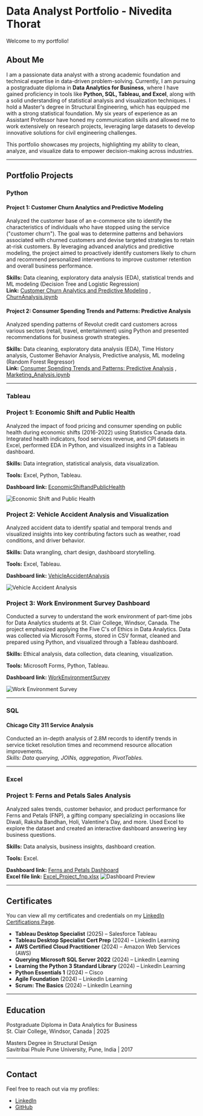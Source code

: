 # Data Analyst Portfolio - Nivedita Thorat  
Welcome to my portfolio!

## About Me  
I am a passionate data analyst with a strong academic foundation and technical expertise in data-driven problem-solving. Currently, I am pursuing a postgraduate diploma in **Data Analytics for Business**, where I have gained proficiency in tools like **Python, SQL, Tableau, and Excel**, along with a solid understanding of statistical analysis and visualization techniques. I hold a Master's degree in Structural Engineering, which has equipped me with a strong statistical foundation. My six years of experience as an Assistant Professor have honed my communication skills and allowed me to work extensively on research projects, leveraging large datasets to develop innovative solutions for civil engineering challenges.

This portfolio showcases my projects, highlighting my ability to clean, analyze, and visualize data to empower decision-making across industries.  

---

## Portfolio Projects  

### **Python**  
#### Project 1: Customer Churn Analytics and Predictive Modeling
Analyzed the customer base of an e-commerce site to identify the characteristics of individuals who have stopped using the service ("customer churn"). The goal was to determine patterns and behaviors associated with churned customers and devise targeted strategies to retain at-risk customers. By leveraging advanced analytics and predictive modeling, the project aimed to proactively identify customers likely to churn and recommend personalized interventions to improve customer retention and overall business performance.

**Skills:** Data cleaning, exploratory data analysis (EDA), statistical trends and ML modeling (Decision Tree and Logistic Regression)  
**Link:** [Customer Churn Analytics and Predictive Modeling](https://github.com/Nivedita1793/Data-Analysis-Portfolio/blob/main/Python/Python_ChurnAnalysis/Readme.md) ,
          [ChurnAnalysis.ipynb](https://github.com/Nivedita1793/Data-Analysis-Portfolio/blob/main/Python/Python_ChurnAnalysis/Project%201_ChurnAnalysis.ipynb)

#### Project 2: Consumer Spending Trends and Patterns: Predictive Analysis
Analyzed spending patterns of Revolut credit card customers across various sectors (retail, travel, entertainment) using Python and presented recommendations for business growth strategies.

**Skills:** Data cleaning, exploratory data analysis (EDA), Time History analysis, Customer Behavior Analysis, Predictive analysis, ML modeling (Random Forest Regressor)  
**Link:** [Consumer Spending Trends and Patterns: Predictive Analysis](https://github.com/Nivedita1793/Data-Analysis-Portfolio/blob/main/Python/Python_MarketingAnalysis/README.md) ,
          [Marketing_Analysis.ipynb](https://github.com/Nivedita1793/Data-Analysis-Portfolio/blob/main/Python/Python_MarketingAnalysis/Marketing_Analysis.ipynb)


---

### **Tableau**  

### Project 1: Economic Shift and Public Health  
Analyzed the impact of food pricing and consumer spending on public health during economic shifts (2016-2022) using Statistics Canada data. Integrated health indicators, food services revenue, and CPI datasets in Excel, performed EDA in Python, and visualized insights in a Tableau dashboard.  

**Skills:** Data integration, statistical analysis, data visualization.

**Tools:** Excel, Python, Tableau. 

**Dashboard link:** [EconomicShiftandPublicHealth](https://public.tableau.com/app/profile/thorat.nivedita/viz/EconomicShiftandPublicHealth/FinalDashboard)

![Economic Shift and Public Health](https://github.com/Nivedita1793/Data-Analysis-Portfolio/raw/main/Tableau/Economic%20Shift%20and%20Public%20Health.png)

### Project 2: Vehicle Accident Analysis and Visualization  
Analyzed accident data to identify spatial and temporal trends and visualized insights into key contributing factors such as weather, road conditions, and driver behavior.  

**Skills:** Data wrangling, chart design, dashboard storytelling.

**Tools:** Excel, Tableau.

**Dashboard link:** [VehicleAccidentAnalysis](https://public.tableau.com/app/profile/thorat.nivedita/viz/VehicleAccidentAnalysis/Dashboard1)

![Vehicle Accident Analysis](https://github.com/Nivedita1793/Data-Analysis-Portfolio/raw/main/Tableau/Vehicle%20Accident%20Analysis.png)

### Project 3: Work Environment Survey Dashboard 
Conducted a survey to understand the work environment of part-time jobs for Data Analytics students at St. Clair College, Windsor, Canada. The project emphasized applying the Five C's of Ethics in Data Analytics. Data was collected via Microsoft Forms, stored in CSV format, cleaned and prepared using Python, and visualized through a Tableau dashboard.  

**Skills:** Ethical analysis, data collection, data cleaning, visualization.

**Tools:** Microsoft Forms, Python, Tableau.

**Dashboard link:** [WorkEnvironmentSurvey](https://public.tableau.com/app/profile/thorat.nivedita/viz/WorkEnvironmentSurvey_17363561261060/Dashboard1)

![Work Environment Survey](https://github.com/Nivedita1793/Data-Analysis-Portfolio/raw/main/Tableau/Work%20Environment%20Survey.png)

---

### **SQL**  
#### Chicago City 311 Service Analysis  
Conducted an in-depth analysis of 2.8M records to identify trends in service ticket resolution times and recommend resource allocation improvements.  
*Skills: Data querying, JOINs, aggregation, PivotTables.*

---

### **Excel**  
### Project 1: Ferns and Petals Sales Analysis  
Analyzed sales trends, customer behavior, and product performance for Ferns and Petals (FNP), a gifting company specializing in occasions like Diwali, Raksha Bandhan, Holi, Valentine's Day, and more. Used Excel to explore the dataset and created an interactive dashboard answering key business questions.  

**Skills:** Data analysis, business insights, dashboard creation.  

**Tools:** Excel.  

**Dashboard link:** [Ferns and Petals Dashboard](https://github.com/Nivedita1793/Data-Analysis-Portfolio/blob/main/MSExcel/Dashboard_FnP.png)  
**Excel file link:** [Excel_Project_fnp.xlsx](https://github.com/Nivedita1793/Data-Analysis-Portfolio/blob/main/MSExcel/Excel_Project_fnp.xlsx)
![Dashboard Preview](https://github.com/Nivedita1793/Data-Analysis-Portfolio/blob/main/MSExcel/Dashboard_FnP.png)


---

## Certificates  
You can view all my certificates and credentials on my [LinkedIn Certifications Page](https://www.linkedin.com/in/niveditathorat/details/certifications/).

- **Tableau Desktop Specialist** (2025) – Salesforce Tableau  
- **Tableau Desktop Specialist Cert Prep** (2024) – LinkedIn Learning
- **AWS Certified Cloud Practitioner** (2024) – Amazon Web Services (AWS)  
- **Querying Microsoft SQL Server 2022** (2024) – LinkedIn Learning  
- **Learning the Python 3 Standard Library** (2024) – LinkedIn Learning
- **Python Essentials 1** (2024) – Cisco
- **Agile Foundation** (2024) – LinkedIn Learning  
- **Scrum: The Basics** (2024) – LinkedIn Learning  

 
---

## Education  
Postgraduate Diploma in Data Analytics for Business  
St. Clair College, Windsor, Canada | 2025  

Masters Degree in Structural Design  
Savitribai Phule Pune University, Pune, India | 2017  

---

## Contact  
Feel free to reach out via my profiles:  
- [LinkedIn](https://www.linkedin.com/in/niveditathorat)  
- [GitHub](https://github.com/Nivedita1793)


